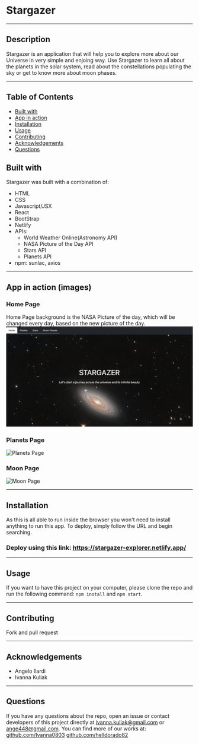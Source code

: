 # Stargazer

*** 

## Description
Stargazer is an application that will help you to explore more about our Universe in very simple and enjoing way. Use Stargazer to learn all about the planets in the solar system, read about the constellations populating the sky or get to know more about moon phases.

***

## Table of Contents
* [Built with](#built-with)
* [App in action](#app-in-action-images)
* [Installation](#Installation)
* [Usage](#Usage)
* [Contributing](#Contributing)
* [Acknowledgements](#acknowledgements)
* [Questions](#Questions)

## Built with
Stargazer was built with a combination of:
* HTML
* CSS
* Javascript/JSX
* React
* BootStrap
* Netlify
* APIs: 
  * World Weather Online(Astronomy API)
  * NASA Picture of the Day API
  * Stars API 
  * Planets API
* npm: sunlac, axios


***

## App in action (images)

### Home Page

Home Page background is the NASA Picture of the day, which will be changed every day, based on the new picture of the day.
![Home Page](./public/assets/images/readme/home_page.png)

### Planets Page
![Planets Page](./public/assets/images/readme/planet_page.png)

### Moon Page 
![Moon Page](./public/assets/images/readme/moon_page.png)


***

## Installation
As this is all able to run inside the browser you won't need to install anything to run this app.
To deploy, simply follow the URL and begin searching. 

### Deploy using this link: https://stargazer-explorer.netlify.app/

***

## Usage
If you want to have this project on your computer, please clone the repo and run the following command: `npm install` and `npm start`.

*** 

## Contributing 
Fork and pull request

***

## Acknowledgements
* Angelo Ilardi
* Ivanna Kuliak

***

## Questions
If you have any questions about the repo, open an issue or contact developers of this project directly at ivanna.kuliak@gmail.com or ange448@gmail.com.
You can find more of our works at: 
[github.com/Ivanna0803](https://github.com/Ivanna0803)
[github.com/helldorado82](https://github.com/helldorado82)
